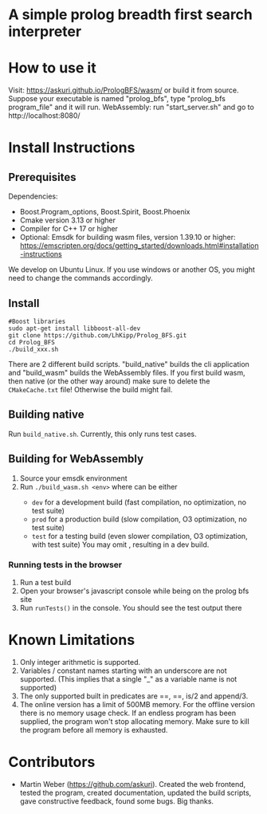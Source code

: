 A simple prolog breadth first search interpreter
================================================


# How to use it
Visit: https://askuri.github.io/PrologBFS/wasm/
or build it from source.
Suppose your executable is named "prolog_bfs",
type "prolog_bfs program_file" and it will run.
WebAssembly: run "start_server.sh" and go to http://localhost:8080/

# Install Instructions
## Prerequisites
Dependencies:

* Boost.Program_options, Boost.Spirit, Boost.Phoenix
* Cmake version 3.13 or higher
* Compiler for C++ 17 or higher
* Optional: Emsdk for building wasm files, version 1.39.10 or higher: https://emscripten.org/docs/getting_started/downloads.html#installation-instructions

We develop on Ubuntu Linux. If you use windows or another OS, you might need to change
the commands accordingly.

## Install
```shell
#Boost libraries
sudo apt-get install libboost-all-dev
git clone https://github.com/LhKipp/Prolog_BFS.git
cd Prolog_BFS
./build_xxx.sh
```
There are 2 different build scripts. "build_native" builds the cli application and "build_wasm" builds the WebAssembly files.
If you first build wasm, then native (or the other way around) make sure to delete the `CMakeCache.txt` file! Otherwise the build might fail.

## Building native
Run `build_native.sh`. Currently, this only runs test cases.

## Building for WebAssembly
1. Source your emsdk environment
2. Run `./build_wasm.sh <env>` where <env> can be either
    * `dev` for a development build (fast compilation, no optimization, no test suite)
    * `prod` for a production build (slow compilation, O3 optimization, no test suite) 
    * `test` for a testing build (even slower compilation, O3 optimization, with test suite) 
You may omit <env>, resulting in a dev build.

### Running tests in the browser
1. Run a test build
2. Open your browser's javascript console while being on the prolog bfs site
3. Run `runTests()` in the console. You should see the test output there

# Known Limitations
1. Only integer arithmetic is supported.
2. Variables / constant names starting with an underscore are not supported. (This implies that a single "_" as a variable name is not supported)
3. The only supported built in predicates are ==, \==, is/2 and append/3.
4. The online version has a limit of 500MB memory. For the offline version there is no memory usage check. If an endless program has been supplied, the program won't stop allocating memory. Make sure to kill the program before all memory is exhausted.



# Contributors
- Martin Weber (https://github.com/askuri). Created the web frontend, tested the program, created documentation, updated the build scripts, gave constructive feedback, found some bugs. Big thanks.
